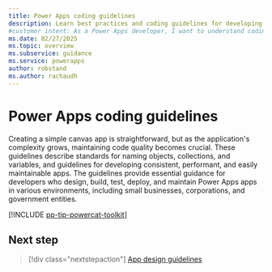 ```yaml
---
title: Power Apps coding guidelines
description: Learn best practices and coding guidelines for developing Power Apps that are consistent, performant, and maintainable.
#customer intent: As a Power Apps developer, I want to understand coding guidelines so that I can create maintainable and high-quality apps.
ms.date: 02/27/2025
ms.topic: overview
ms.subservice: guidance
ms.service: powerapps
author: robstand
ms.author: rachaudh
---
```


# Power Apps coding guidelines

Creating a simple canvas app is straightforward, but as the application's complexity grows, maintaining code quality becomes crucial. These guidelines describe standards for naming objects, collections, and variables, and guidelines for developing consistent, performant, and easily maintainable apps. The guidelines provide essential guidance for developers who design, build, test, deploy, and maintain Power Apps apps in various environments, including small businesses, corporations, and government entities.

[!INCLUDE [pp-tip-powercat-toolkit](~/shared/guidance-includes/pp-tip-powercat-toolkit.md)]

## Next step

> [!div class="nextstepaction"]
> [App design guidelines](app-design-guidelines.md)
